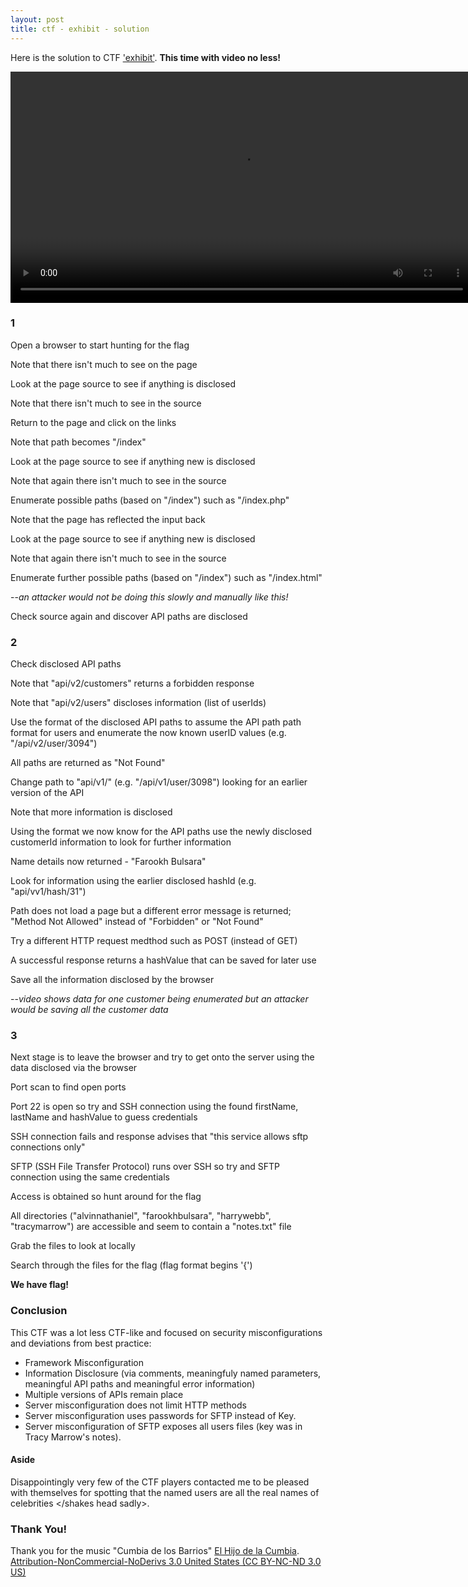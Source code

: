 ```yaml
---
layout: post
title: ctf - exhibit - solution
---
```

Here is the solution to CTF ['exhibit'](https://hiyaleejohnson.github.io/ctf3).  **This time with video no less!**

<video controls="" width="740">
  <source  src="https://raw.githubusercontent.com/hiyaleejohnson/hiyaleejohnson.github.io/master/videos/CTF_Exhibit_Solution.mp4" type="video/mp4">
</video>


### 1
Open a browser to start hunting for the flag  

Note that there isn't much to see on the page  

Look at the page source to see if anything is disclosed  

Note that there isn't much to see in the source  

Return to the page and click on the links  

Note that path becomes "/index"  

Look at the page source to see if anything new is disclosed  

Note that again there isn't much to see in the source  

Enumerate possible paths (based on "/index") such as "/index.php"  

Note that the page has reflected the input back  

Look at the page source to see if anything new is disclosed  

Note that again there isn't much to see in the source  

Enumerate further possible paths (based on "/index") such as "/index.html"  

--*an attacker would not be doing this slowly and manually like this!* 

Check source again and discover API paths are disclosed  

### 2  
Check disclosed API paths  

Note that "api/v2/customers" returns a forbidden response  

Note that "api/v2/users" discloses information (list of userIds)  

Use the format of the disclosed API paths to assume the API path path format for users and enumerate the now known userID values (e.g. "/api/v2/user/3094")  

All paths are returned as "Not Found"  

Change path to "api/v1/<userId>" (e.g. "/api/v1/user/3098") looking for an earlier version of the API  

Note that more information is disclosed  

Using the format we now know for the API paths use the newly disclosed customerId information to look for further information  

Name details now returned - "Farookh Bulsara"  

Look for information using the earlier disclosed hashId (e.g. "api/vv1/hash/31")  

Path does not load a page but a different error message is returned; "Method Not Allowed" instead of "Forbidden" or "Not Found"  

Try a different HTTP request medthod such as POST (instead of GET)  

A successful response returns a hashValue that can be saved for later use  

Save all the information disclosed by the browser  

--*video shows data for one customer being enumerated but an attacker would be saving all the customer data*  

### 3  
Next stage is to leave the browser and try to get onto the server using the data disclosed via the browser  

Port scan to find open ports  

Port 22 is open so try and SSH connection using the found firstName, lastName and hashValue to guess credentials  

SSH connection fails and response advises that "this service allows sftp connections only"  

SFTP (SSH File Transfer Protocol) runs over SSH so try and SFTP connection using the same credentials  

Access is obtained so hunt around for the flag  

All directories ("alvinnathaniel", "farookhbulsara", "harrywebb", "tracymarrow") are accessible and seem to contain a "notes.txt" file  

Grab the files to look at locally  

Search through the files for the flag (flag format begins '{')  

**We have flag!**  

### Conclusion  
This CTF was a lot less CTF-like and focused on security misconfigurations and deviations from best practice:
* Framework Misconfiguration
* Information Disclosure (via comments, meaningfuly named parameters, meaningful API paths and meaningful error information)
* Multiple versions of APIs remain place
* Server misconfiguration does not limit HTTP methods
* Server misconfiguration uses passwords for SFTP instead of Key.
* Server misconfiguration of SFTP exposes all users files (key was in Tracy Marrow's notes).


#### Aside
Disappointingly very few of the CTF players contacted me to be pleased with themselves for spotting that the named users are all the real names of celebrities </shakes head sadly>.
 
### Thank You!
Thank you for the music "Cumbia de los Barrios" [El Hijo de la Cumbia](https://freemusicarchive.org/music/El_Hijo_de_la_Cumbia/Freestyle_de_Ritmos/6_Cumbia_De_Los_Barrios).  
[Attribution-NonCommercial-NoDerivs 3.0 United States (CC BY-NC-ND 3.0 US)](https://creativecommons.org/licenses/by-nc-nd/3.0/us/)
 
